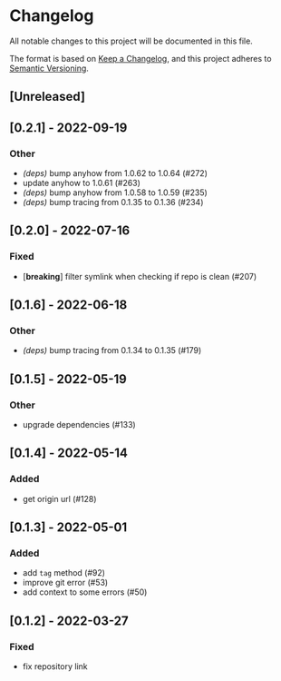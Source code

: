 # Changelog
All notable changes to this project will be documented in this file.

The format is based on [Keep a Changelog](https://keepachangelog.com/en/1.0.0/),
and this project adheres to [Semantic Versioning](https://semver.org/spec/v2.0.0.html).

## [Unreleased]

## [0.2.1] - 2022-09-19

### Other
- *(deps)* bump anyhow from 1.0.62 to 1.0.64 (#272)
- update anyhow to 1.0.61 (#263)
- *(deps)* bump anyhow from 1.0.58 to 1.0.59 (#235)
- *(deps)* bump tracing from 0.1.35 to 0.1.36 (#234)

## [0.2.0] - 2022-07-16

### Fixed
- [**breaking**] filter symlink when checking if repo is clean (#207)

## [0.1.6] - 2022-06-18

### Other
- *(deps)* bump tracing from 0.1.34 to 0.1.35 (#179)

## [0.1.5] - 2022-05-19

### Other
- upgrade dependencies (#133)

## [0.1.4] - 2022-05-14

### Added
- get origin url (#128)

## [0.1.3] - 2022-05-01

### Added
- add `tag` method (#92)
- improve git error (#53)
- add context to some errors (#50)

## [0.1.2] - 2022-03-27

### Fixed
- fix repository link
